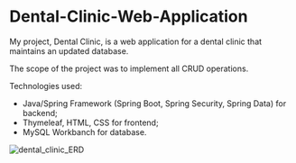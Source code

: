 # Dental-Clinic-Web-Application
My project, Dental Clinic, is a web application for a dental clinic that maintains an updated database.

The scope of the project was to implement all CRUD operations.

Technologies used:
- Java/Spring Framework (Spring Boot, Spring Security, Spring Data) for backend;
- Thymeleaf, HTML, CSS for frontend;
- MySQL Workbanch for database.


![dental_clinic_ERD](https://user-images.githubusercontent.com/65552350/104615645-199f0d00-5692-11eb-8a9f-f832fe861678.png)
